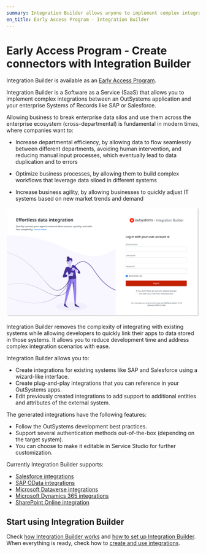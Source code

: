 ```yaml
---
summary: Integration Builder allows anyone to implement complex integrations between an OutSystems application and your enterprise Systems of Records like SAP or Salesforce.
en_title: Early Access Program - Integration Builder
---
```


# Early Access Program - Create connectors with Integration Builder

<div class="info" markdown="1">

Integration Builder is available as an [Early Access Program](https://www.outsystems.com/eap/).

</div>

Integration Builder is a Software as a Service (SaaS) that allows you to implement complex integrations between an OutSystems application and your enterprise Systems of Records like SAP or Salesforce. 

Allowing business to break enterprise data silos and use them across the enterprise ecosystem (cross-departmental) is fundamental in modern times, where companies want to:

* Increase departmental efficiency, by allowing data to flow seamlessly between different departments, avoiding human intervention, and reducing manual input processes, which eventually lead to data duplication and to errors

* Optimize business processes, by allowing them to build complex workflows that leverage data siloed in different systems

* Increase business agility, by allowing businesses to quickly adjust IT systems based on new market trends and demand

![Integration Builder login page](images/login-page-ib.png)

Integration Builder removes the complexity of integrating with existing systems while allowing developers to quickly link their apps to data stored in those systems. It allows you to reduce development time and address complex integration scenarios with ease.

Integration Builder allows you to:

* Create integrations for existing systems like SAP and Salesforce using a wizard-like interface.
* Create plug-and-play integrations that you can reference in your OutSystems apps.
* Edit previously created integrations to add support to additional entities and attributes of the external system.

The generated integrations have the following features:

* Follow the OutSystems development best practices.
* Support several authentication methods out-of-the-box (depending on the target system).
* You can choose to make it editable in Service Studio for further customization.

Currently Integration Builder supports:

* [Salesforce integrations](connectors/integration-salesforce.md)
* [SAP OData integrations](connectors/integration-sap.md)
* [Microsoft Dataverse integrations](connectors/integration-ms-dataverse.md)
* [Microsoft Dynamics 365 integrations](connectors/integration-ms-dynamics.md)
* [SharePoint Online integration](connectors/integration-ms-sharepoint.md)

## Start using Integration Builder

Check [how Integration Builder works](works.md) and [how to set up Integration Builder](set-up.md). When everything is ready, check how to [create and use integrations](use.md).
